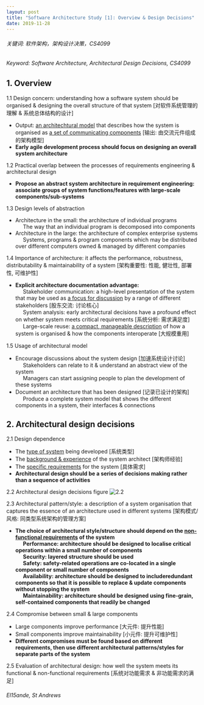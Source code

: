 ```yaml
---
layout: post
title: "Software Architecture Study [1]: Overview & Design Decisions"
date: 2019-11-28
---
```

###### _关键词: 软件架构，架构设计决策，CS4099_

###### _Keyword: Software Architecture, Architectural Design Decisions, CS4099_

## 1. Overview

1.1 Design concern: understanding how a software system should be organised & designing the overall structure of that system [对软件系统管理的理解 & 系统总体结构的设计]  
- Output: <u>an architechtural model</u> that describes how the system is organised as <u>a set of communicating components</u> [输出: 由交流元件组成的架构模型]  
- __Early agile development process should focus on designing an overall system architecture__

1.2 Practical overlap between the processes of requirements engineering & architectural design  
- __Propose an abstract system architecture in requirement engineering: associate groups of system functions/features with large-scale components/sub-systems__

1.3 Design levels of abstraction  
- Architecture in the small: the architecture of individual programs  
&nbsp;&nbsp;&nbsp;&nbsp;&nbsp;The way that an individual program is decomposed into components  
- Architecture in the large: the architecture of complex enterprise systems  
&nbsp;&nbsp;&nbsp;&nbsp;&nbsp;Systems, programs & program components which may be distributed over different computers owned & managed by different companies

1.4 Importance of architecture: it affects the performance, robustness, distributability & maintainability of a system [架构重要性: 性能, 健壮性, 部署性, 可维护性]  
- __Explicit architecture documentation advantage:__  
&nbsp;&nbsp;&nbsp;&nbsp;&nbsp;Stakeholder communication: a high-level presentation of the system that may be used as <u>a focus for discussion</u> by a range of different stakeholders [股东交流: 讨论核心]  
&nbsp;&nbsp;&nbsp;&nbsp;&nbsp;System analysis: early architectural decisions have a profound effect on whether system meets critical requirements [系统分析: 需求满足度]  
&nbsp;&nbsp;&nbsp;&nbsp;&nbsp;Large-scale reuse: <u>a compact, manageable description</u> of how a system is organised & how the components interoperate [大规模重用]

1.5 Usage of architectural model  
- Encourage discussions about the system design [加速系统设计讨论]  
&nbsp;&nbsp;&nbsp;&nbsp;&nbsp;Stakeholders can relate to it & understand an abstract view of the system  
&nbsp;&nbsp;&nbsp;&nbsp;&nbsp;Managers can start assigning people to plan the development of these systems  
- Document an architecture that has been designed [记录已设计的架构]  
&nbsp;&nbsp;&nbsp;&nbsp;&nbsp;Produce a complete system model that shows the different components in a system, their interfaces & connections

## 2. Architectural design decisions

2.1 Design dependence  
- The <u>type of system</u> being developed [系统类型]  
- The <u>background & experience</u> of the system architect [架构师经验]  
- The <u>specific requirements</u> for the system [具体需求]  
- __Architectural design should be a series of decisions making rather than a sequence of activities__

2.2 Architectural design decisions figure
![2.2](https://note.youdao.com/yws/res/54820/WEBRESOURCEc1538db43f78c8947ea75cde49c511ba)

2.3 Architectural pattern/style: a description of a system organisation that captures the essence of an architecture used in different systems [架构模式/风格: 同类型系统架构的管理方案]  
- __The choice of architectural style/structure should depend on the <u>non-functional requirements</u> of the system__  
&nbsp;&nbsp;&nbsp;&nbsp;&nbsp;__Performance: architecture should be designed to localise critical operations within a small number of components__  
&nbsp;&nbsp;&nbsp;&nbsp;&nbsp;__Security: layered structure should be used__  
&nbsp;&nbsp;&nbsp;&nbsp;&nbsp;__Safety: safety-related operations are co-located in a single component or small number of components__  
&nbsp;&nbsp;&nbsp;&nbsp;&nbsp;__Availability: architecture should be designed to includeredundant components so that it is possible to replace & update components without stopping the system__  
&nbsp;&nbsp;&nbsp;&nbsp;&nbsp;__Maintainability: architecture should be designed using fine-grain, self-contained components that readily be changed__

2.4 Compromise between small & large components  
- Large components improve performance [大元件: 提升性能]  
- Small components improve maintainability [小元件: 提升可维护性]  
- __Different compromises must be found based on different requirements, then use different architectural patterns/styles for separate parts of the system__

2.5 Evaluation of architectural design: how well the system meets its functional & non-functional requirements [系统对功能需求 & 非功能需求的满足]

###### _El15ande, St Andrews_
